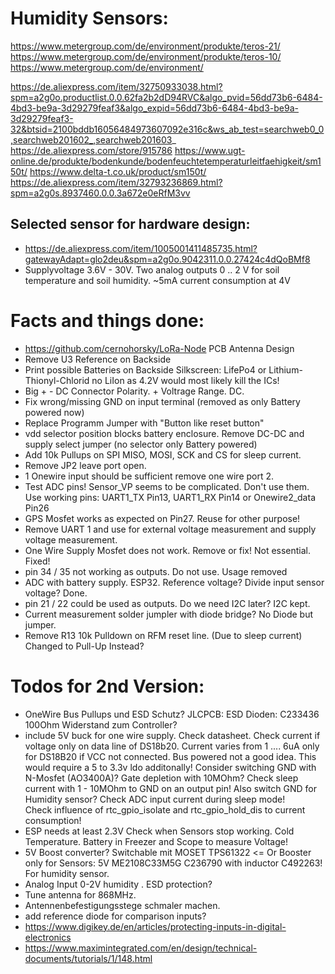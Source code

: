 # Humidity Sensors:
https://www.metergroup.com/de/environment/produkte/teros-21/
https://www.metergroup.com/de/environment/produkte/teros-10/
https://www.metergroup.com/de/environment/

https://de.aliexpress.com/item/32750933038.html?spm=a2g0o.productlist.0.0.62fa2b2dD94RVC&algo_pvid=56dd73b6-6484-4bd3-be9a-3d29279feaf3&algo_expid=56dd73b6-6484-4bd3-be9a-3d29279feaf3-32&btsid=2100bddb16056484973607092e316c&ws_ab_test=searchweb0_0,searchweb201602_,searchweb201603_
https://de.aliexpress.com/store/915786
https://www.ugt-online.de/produkte/bodenkunde/bodenfeuchtetemperaturleitfaehigkeit/sm150t/
https://www.delta-t.co.uk/product/sm150t/
https://de.aliexpress.com/item/32793236869.html?spm=a2g0s.8937460.0.0.3a672e0eRfM3vv

## Selected sensor for hardware design:
- https://de.aliexpress.com/item/1005001411485735.html?gatewayAdapt=glo2deu&spm=a2g0o.9042311.0.0.27424c4dQoBMf8
- Supplyvoltage 3.6V - 30V.    Two analog outputs  0 .. 2 V  for  soil temperature and soil humidity.    ~5mA current consumption at 4V 


# Facts and things done:
- https://github.com/cernohorsky/LoRa-Node    PCB Antenna Design
- Remove U3 Reference on Backside
- Print possible Batteries on Backside Silkscreen:      LifePo4 or Lithium-Thionyl-Chlorid      no LiIon as 4.2V would most likely kill the ICs!
- Big + - DC Connector Polarity.  + Voltrage Range. DC. 
- Fix wrong/missing GND on input terminal  (removed as only Battery powered now)
- Replace Programm Jumper with "Button like reset button" 
- vdd selector position  blocks battery enclosure. Remove DC-DC and supply select jumper    (no selector only Battery powered)
- Add 10k Pullups on SPI  MISO, MOSI, SCK and CS for sleep current. 
- Remove  JP2  leave port open.
- 1 Onewire input should be sufficient remove one wire port 2. 
- Test ADC pins! Sensor_VP seems to be complicated. Don't use them. Use working pins:  UART1_TX Pin13, UART1_RX Pin14 or Onewire2_data Pin26
- GPS Mosfet works as expected on Pin27.  Reuse for other purpose! 
- Remove UART 1 and use for  external voltage measurement and supply voltage measurement.
- One Wire Supply Mosfet does not work. Remove or fix!  Not essential.   Fixed!
- pin 34 / 35 not working as outputs. Do not use.   Usage removed
- ADC with battery supply.  ESP32.   Reference voltage?       Divide input sensor voltage?   Done.
- pin 21 / 22 could be used as outputs. Do we need I2C later?    I2C kept. 
- Current measurement  solder jumpler with diode bridge?   No Diode but jumper.
- Remove R13 10k Pulldown on RFM reset line. (Due to sleep current)  Changed to Pull-Up Instead?


# Todos for 2nd Version:
- OneWire Bus Pullups und  ESD Schutz?   JLCPCB: ESD Dioden: C233436    100Ohm Widerstand zum Controller? 
- include 5V buck for one wire supply. Check datasheet.  Check current if voltage only on data line of DS18b20. 
  Current varies from 1 .... 6uA only for DS18B20 if VCC not connected.   Bus powered not a good idea. This would require a 5 to 3.3v ldo additonally!
  Consider switching GND with N-Mosfet (AO3400A)?  Gate depletion with 10MOhm? Check sleep current with 1 - 10MOhm to GND on an output pin! 
  Also switch GND for  Humidity sensor?  Check ADC input current during sleep mode!   
  Check influence of rtc_gpio_isolate and rtc_gpio_hold_dis to current consumption!
- ESP needs at least 2.3V  Check when Sensors stop working. Cold Temperature. Battery in Freezer and Scope to measure Voltage!
- 5V Boost converter? Switchable mit MOSET TPS61322  <= Or Booster only for Sensors: 5V ME2108C33M5G C236790 with inductor C492263!  For humidity sensor.
- Analog Input 0-2V humidity .   ESD protection?
- Tune antenna for 868MHz.   
- Antennenbefestigungsstege schmaler machen. 
- add reference diode for comparison inputs? 
- https://www.digikey.de/en/articles/protecting-inputs-in-digital-electronics
- https://www.maximintegrated.com/en/design/technical-documents/tutorials/1/148.html   


